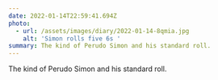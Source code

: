 ```yaml
---
date: 2022-01-14T22:59:41.694Z
photo:
  - url: /assets/images/diary/2022-01-14-8qmia.jpg
    alt: 'Simon rolls five 6s '
summary: The kind of Perudo Simon and his standard roll.
---
```

The kind of Perudo Simon and his standard roll. 
